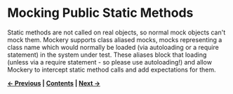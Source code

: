 # Mocking Public Static Methods


Static methods are not called on real objects, so normal mock objects can't mock
them. Mockery supports class aliased mocks, mocks representing a class name which
would normally be loaded (via autoloading or a require statement) in the system
under test. These aliases block that loading (unless via a require statement - so please
use autoloading!) and allow Mockery to intercept static method calls and add
expectations for them.



**[&#8592; Previous](11-MOCKING-PUBLIC-PROPERTIES.md) | [Contents](../README.md#documentation) | [Next &#8594;](13-INSTANCE-MOCKING.md)**
